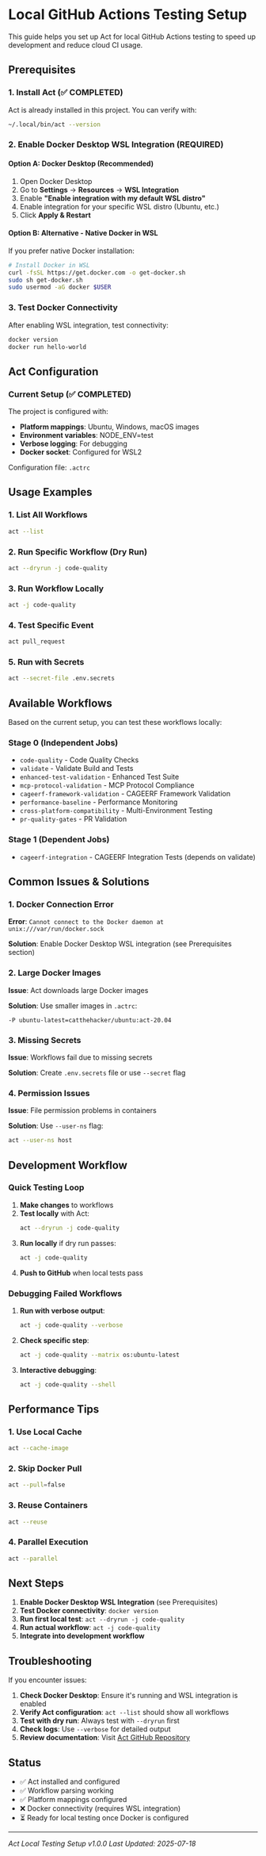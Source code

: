 # Local GitHub Actions Testing Setup

This guide helps you set up Act for local GitHub Actions testing to speed up development and reduce cloud CI usage.

## Prerequisites

### 1. Install Act (✅ COMPLETED)
Act is already installed in this project. You can verify with:
```bash
~/.local/bin/act --version
```

### 2. Enable Docker Desktop WSL Integration (REQUIRED)

#### Option A: Docker Desktop (Recommended)
1. Open Docker Desktop
2. Go to **Settings** → **Resources** → **WSL Integration**
3. Enable **"Enable integration with my default WSL distro"**
4. Enable integration for your specific WSL distro (Ubuntu, etc.)
5. Click **Apply & Restart**

#### Option B: Alternative - Native Docker in WSL
If you prefer native Docker installation:
```bash
# Install Docker in WSL
curl -fsSL https://get.docker.com -o get-docker.sh
sudo sh get-docker.sh
sudo usermod -aG docker $USER
```

### 3. Test Docker Connectivity
After enabling WSL integration, test connectivity:
```bash
docker version
docker run hello-world
```

## Act Configuration

### Current Setup (✅ COMPLETED)
The project is configured with:
- **Platform mappings**: Ubuntu, Windows, macOS images
- **Environment variables**: NODE_ENV=test
- **Verbose logging**: For debugging
- **Docker socket**: Configured for WSL2

Configuration file: `.actrc`

## Usage Examples

### 1. List All Workflows
```bash
act --list
```

### 2. Run Specific Workflow (Dry Run)
```bash
act --dryrun -j code-quality
```

### 3. Run Workflow Locally
```bash
act -j code-quality
```

### 4. Test Specific Event
```bash
act pull_request
```

### 5. Run with Secrets
```bash
act --secret-file .env.secrets
```

## Available Workflows

Based on the current setup, you can test these workflows locally:

### Stage 0 (Independent Jobs)
- `code-quality` - Code Quality Checks
- `validate` - Validate Build and Tests  
- `enhanced-test-validation` - Enhanced Test Suite
- `mcp-protocol-validation` - MCP Protocol Compliance
- `cageerf-framework-validation` - CAGEERF Framework Validation
- `performance-baseline` - Performance Monitoring
- `cross-platform-compatibility` - Multi-Environment Testing
- `pr-quality-gates` - PR Validation

### Stage 1 (Dependent Jobs)
- `cageerf-integration` - CAGEERF Integration Tests (depends on validate)

## Common Issues & Solutions

### 1. Docker Connection Error
**Error**: `Cannot connect to the Docker daemon at unix:///var/run/docker.sock`

**Solution**: Enable Docker Desktop WSL integration (see Prerequisites section)

### 2. Large Docker Images
**Issue**: Act downloads large Docker images

**Solution**: Use smaller images in `.actrc`:
```
-P ubuntu-latest=catthehacker/ubuntu:act-20.04
```

### 3. Missing Secrets
**Issue**: Workflows fail due to missing secrets

**Solution**: Create `.env.secrets` file or use `--secret` flag

### 4. Permission Issues
**Issue**: File permission problems in containers

**Solution**: Use `--user-ns` flag:
```bash
act --user-ns host
```

## Development Workflow

### Quick Testing Loop
1. **Make changes** to workflows
2. **Test locally** with Act:
   ```bash
   act --dryrun -j code-quality
   ```
3. **Run locally** if dry run passes:
   ```bash
   act -j code-quality
   ```
4. **Push to GitHub** when local tests pass

### Debugging Failed Workflows
1. **Run with verbose output**:
   ```bash
   act -j code-quality --verbose
   ```
2. **Check specific step**:
   ```bash
   act -j code-quality --matrix os:ubuntu-latest
   ```
3. **Interactive debugging**:
   ```bash
   act -j code-quality --shell
   ```

## Performance Tips

### 1. Use Local Cache
```bash
act --cache-image
```

### 2. Skip Docker Pull
```bash
act --pull=false
```

### 3. Reuse Containers
```bash
act --reuse
```

### 4. Parallel Execution
```bash
act --parallel
```

## Next Steps

1. **Enable Docker Desktop WSL Integration** (see Prerequisites)
2. **Test Docker connectivity**: `docker version`
3. **Run first local test**: `act --dryrun -j code-quality`
4. **Run actual workflow**: `act -j code-quality`
5. **Integrate into development workflow**

## Troubleshooting

If you encounter issues:

1. **Check Docker Desktop**: Ensure it's running and WSL integration is enabled
2. **Verify Act configuration**: `act --list` should show all workflows
3. **Test with dry run**: Always test with `--dryrun` first
4. **Check logs**: Use `--verbose` for detailed output
5. **Review documentation**: Visit [Act GitHub Repository](https://github.com/nektos/act)

## Status

- ✅ Act installed and configured
- ✅ Workflow parsing working
- ✅ Platform mappings configured
- ❌ Docker connectivity (requires WSL integration)
- ⏳ Ready for local testing once Docker is configured

---

*Act Local Testing Setup v1.0.0*
*Last Updated: 2025-07-18*
